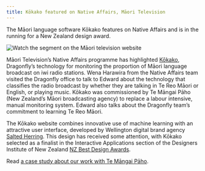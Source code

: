 ```yaml
---
title: Kōkako featured on Native Affairs, Māori Television
---
```

The Māori language software Kōkako features on Native Affairs and is in the running for a New
Zealand design award.

<!--more-->


![Watch the segment on the [Māori television website](http://www.maoritelevision.com/news/regional/native-affairs-maori-computations)](/news/2016-09-19-native-affairs/kokako-edward-and-douglas.jpg)

Māori Television’s Native Affairs programme has highlighted [Kōkako](https://kokako.co), Dragonfly’s
technology for monitoring the proportion of Māori language broadcast on iwi radio stations.
Wena Harawira from the Native Affairs team visited the Dragonfly office to talk to Edward about 
the technology that classifies the radio broadcast by whether they are talking in Te 
Reo Māori or English, or playing music. Kōkako was commissioned by Te Māngai Pāho (New Zealand’s 
Māori broadcasting agency) to replace a labour intensive, manual monitoring system. Edward also 
talks about the Dragonfly team’s commitment to learning Te Reo Māori.

The Kōkako website combines innovative use of machine learning with an
attractive user interface, developed by Wellington digital brand agency [Salted
Herring](https://www.saltedherring.com/). This design has received some
attention, with Kōkako selected as a finalist in the Interactive Applications
section of the Designers Institute of New Zealand [NZ Best Design
Awards](http://bestawards.co.nz/entries/interactive/kokako-language-tracking/).

Read [a case study about our work with Te Māngai Pāho](https://www.dragonfly.co.nz/work/TMP-case-study.html).
